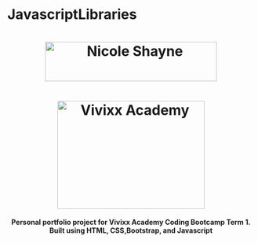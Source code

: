 # JavascriptLibraries
<h1 align="center"><a href="https://ncleshyne.github.io" target="_blank"><img width="350" height="80" alt="Nicole Shayne" src="images/l.png"></a></h1>
<h1 align="center">
 <img width="300" height="220" src="https://vivixxacademy.com/inetcon2017/wp-content/uploads/2017/04/vivixx-academy.png" alt="Vivixx Academy" />  </a>
</h1>

<p align="center"><b>Personal portfolio project for Vivixx Academy Coding Bootcamp Term 1.<br>
Built using HTML, CSS,Bootstrap, and Javascript
</b></p>
